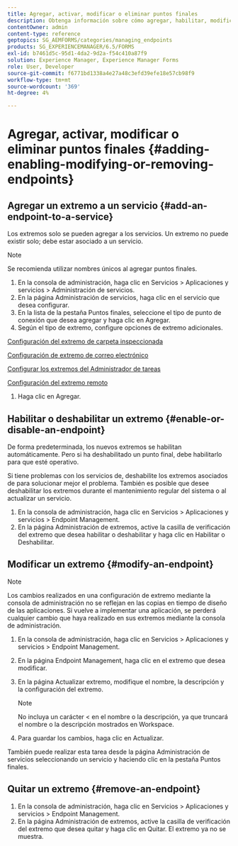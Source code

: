 ```yaml
---
title: Agregar, activar, modificar o eliminar puntos finales
description: Obtenga información sobre cómo agregar, habilitar, modificar y quitar extremos.
contentOwner: admin
content-type: reference
geptopics: SG_AEMFORMS/categories/managing_endpoints
products: SG_EXPERIENCEMANAGER/6.5/FORMS
exl-id: b7461d5c-95d1-4da2-9d2a-f54c410a87f9
solution: Experience Manager, Experience Manager Forms
role: User, Developer
source-git-commit: f6771bd1338a4e27a48c3efd39efe18e57cb98f9
workflow-type: tm+mt
source-wordcount: '369'
ht-degree: 4%

---
```


# Agregar, activar, modificar o eliminar puntos finales {#adding-enabling-modifying-or-removing-endpoints}

## Agregar un extremo a un servicio {#add-an-endpoint-to-a-service}

Los extremos solo se pueden agregar a los servicios. Un extremo no puede existir solo; debe estar asociado a un servicio.

>[!NOTE]
>
>Se recomienda utilizar nombres únicos al agregar puntos finales.

1. En la consola de administración, haga clic en Servicios > Aplicaciones y servicios > Administración de servicios.
1. En la página Administración de servicios, haga clic en el servicio que desea configurar.
1. En la lista de la pestaña Puntos finales, seleccione el tipo de punto de conexión que desea agregar y haga clic en Agregar.
1. Según el tipo de extremo, configure opciones de extremo adicionales.

[Configuración del extremo de carpeta inspeccionada](/help/forms/using/admin-help/configuring-watched-folder-endpoints.md#watched-folder-endpoint-settings)

[Configuración de extremo de correo electrónico](/help/forms/using/admin-help/configuring-email-endpoints.md#email-endpoint-settings)

[Configurar los extremos del Administrador de tareas](/help/forms/using/admin-help/configuring-task-manager-endpoints.md#configuring-task-manager-endpoints)

[Configuración del extremo remoto](/help/forms/using/admin-help/configuring-remoting-endpoints.md#remoting-endpoint-settings)

1. Haga clic en Agregar.

## Habilitar o deshabilitar un extremo {#enable-or-disable-an-endpoint}

De forma predeterminada, los nuevos extremos se habilitan automáticamente. Pero si ha deshabilitado un punto final, debe habilitarlo para que esté operativo.

Si tiene problemas con los servicios de, deshabilite los extremos asociados de para solucionar mejor el problema. También es posible que desee deshabilitar los extremos durante el mantenimiento regular del sistema o al actualizar un servicio.

1. En la consola de administración, haga clic en Servicios > Aplicaciones y servicios > Endpoint Management.
1. En la página Administración de extremos, active la casilla de verificación del extremo que desea habilitar o deshabilitar y haga clic en Habilitar o Deshabilitar.

## Modificar un extremo {#modify-an-endpoint}

>[!NOTE]
>
>Los cambios realizados en una configuración de extremo mediante la consola de administración no se reflejan en las copias en tiempo de diseño de las aplicaciones. Si vuelve a implementar una aplicación, se perderá cualquier cambio que haya realizado en sus extremos mediante la consola de administración.

1. En la consola de administración, haga clic en Servicios > Aplicaciones y servicios > Endpoint Management.
1. En la página Endpoint Management, haga clic en el extremo que desea modificar.
1. En la página Actualizar extremo, modifique el nombre, la descripción y la configuración del extremo.

   >[!NOTE]
   >
   >No incluya un carácter &lt; en el nombre o la descripción, ya que truncará el nombre o la descripción mostrados en Workspace.

1. Para guardar los cambios, haga clic en Actualizar.

También puede realizar esta tarea desde la página Administración de servicios seleccionando un servicio y haciendo clic en la pestaña Puntos finales.

## Quitar un extremo {#remove-an-endpoint}

1. En la consola de administración, haga clic en Servicios > Aplicaciones y servicios > Endpoint Management.
1. En la página Administración de extremos, active la casilla de verificación del extremo que desea quitar y haga clic en Quitar. El extremo ya no se muestra.
